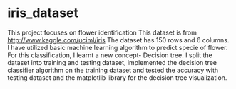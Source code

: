 # iris_dataset
This project focuses on flower identification
This dataset is from http://www.kaggle.com/uciml/iris
The dataset has 150 rows and 6 columns.
I have utilized basic machine learning algorithm to predict specie of flower.
For this classification, I learnt a new concept- Decision tree.
I split the dataset into training and testing dataset, implemented the decision tree classifier algorithm on the training dataset and tested the accuracy with testing dataset and the matplotlib library for the decision tree visualization.

